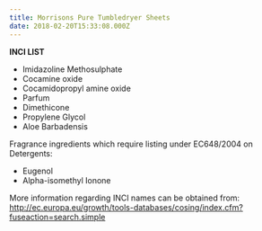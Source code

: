 ```yaml
---
title: Morrisons Pure Tumbledryer Sheets
date: 2018-02-20T15:33:08.000Z
---
```

**INCI LIST**

* Imidazoline Methosulphate
* Cocamine oxide
* Cocamidopropyl amine oxide
* Parfum
* Dimethicone
* Propylene Glycol
* Aloe Barbadensis

Fragrance ingredients which require listing under EC648/2004 on Detergents:

* Eugenol
* Alpha-isomethyl Ionone

More information regarding INCI names can be obtained from: http://ec.europa.eu/growth/tools-databases/cosing/index.cfm?fuseaction=search.simple
